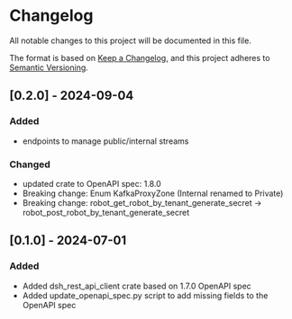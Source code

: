 # Changelog

All notable changes to this project will be documented in this file.

The format is based on [Keep a Changelog](https://keepachangelog.com/en/1.1.0/),
and this project adheres to [Semantic Versioning](https://semver.org/spec/v2.0.0.html).

## [0.2.0] - 2024-09-04

### Added
- endpoints to manage public/internal streams

### Changed
- updated crate to OpenAPI spec: 1.8.0
 - Breaking change: Enum KafkaProxyZone (Internal renamed to Private)
 - Breaking change: robot_get_robot_by_tenant_generate_secret -> robot_post_robot_by_tenant_generate_secret


## [0.1.0] - 2024-07-01

### Added

- Added dsh_rest_api_client crate based on 1.7.0 OpenAPI spec
- Added update_openapi_spec.py script to add missing fields to the OpenAPI spec

